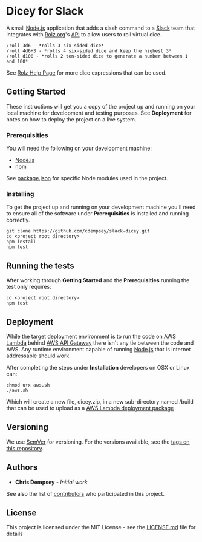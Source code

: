 # Dicey for Slack

A small [Node.js](https://nodejs.org/en/) application that adds a slash
command to a [Slack](https://slack.com/) team that integrates with
[Rolz.org](https://rolz.org/)'s [API](https://rolz.org/help/api) to allow users
to roll virtual dice.

```
/roll 3d6 - *rolls 3 six-sided dice*
/roll 4d6H3 - *rolls 4 six-sided dice and keep the highest 3*
/roll d100 - *rolls 2 ten-sided dice to generate a number between 1 and 100*
```

See [Rolz Help Page](https://rolz.org/help/index) for more dice expressions that
 can be used.

## Getting Started

These instructions will get you a copy of the project up and running on your
local machine for development and testing purposes. See **Deployment** for notes
on how to deploy the project on a live system.

### Prerequisities

You will need the following on your development machine:
* [Node.js](https://nodejs.org/en/)
* [npm](https://www.npmjs.com/)

See [package.json](package.json) for specific Node modules used in the project.

### Installing

To get the project up and running on your development machine you'll need to
ensure all of the software under **Prerequisities** is installed and running
correctly.

```
git clone https://github.com/cdempsey/slack-dicey.git
cd <project root directory>
npm install
npm test
```

## Running the tests

After working through **Getting Started** and the **Prerequisities** running the
test only requires:

```
cd <project root directory>
npm test
```

## Deployment

While the target deployment environment is to run the code on
[AWS Lambda](https://aws.amazon.com/lambda/) behind
[AWS API Gateway](https://aws.amazon.com/api-gateway/) there isn't any tie
between the code and AWS. Any runtime environment capable of running
[Node.js](https://nodejs.org/en/) that is Internet addressable should work.

After completing the steps under **Installation** developers on OSX or Linux can:

```
chmod u+x aws.sh
./aws.sh
```

Which will create a new file, dicey.zip, in a new sub-directory named /build that
can be used to upload as a
[AWS Lambda deployment package](http://docs.aws.amazon.com/lambda/latest/dg/nodejs-create-deployment-pkg.html)

## Versioning

We use [SemVer](http://semver.org/) for versioning. For the versions available,
see the [tags on this repository](https://github.com/cdempsey/slack-dicey/tags).

## Authors

* **Chris Dempsey** - *Initial work*

See also the list of [contributors](contributors.md) who participated in this
project.

## License

This project is licensed under the MIT License - see the
[LICENSE.md](LICENSE.md) file for details
